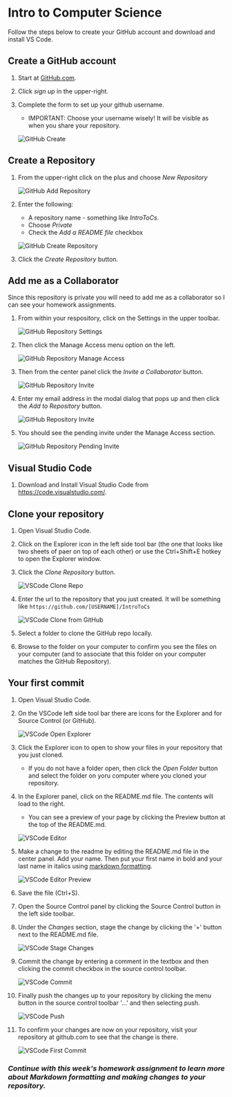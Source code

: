 # Intro to Computer Science

Follow the steps below to create your GitHub account and download and install VS Code.

## Create a GitHub account

1. Start at [GitHub.com](https://github.com/).
1. Click *sign up* in the upper-right.
1. Complete the form to set up your github username.
    * IMPORTANT: Choose your username wisely!  It will be visible as when you share your repository.

    ![GitHub Create](/images/github-create.png)



## Create a Repository

1. From the upper-right click on the plus and choose *New Repository*

    ![GitHub Add Repository](/images/github-new-repository.png)

1. Enter the following:
    * A repository name - something like *IntroToCs*.
    * Choose *Private*
    * Check the *Add a README file* checkbox

    ![GitHub Create Repository](/images/github-create-repository.png)

1. Click the *Create Repository* button.



## Add me as a Collaborator
Since this repository is private you will need to add me as a collaborator so I can see your homework assignments.
1. From within your respository, click on the Settings in the upper toolbar.

    ![GitHub Repository Settings](/images/github-settings.png)

1. Then click the Manage Access menu option on the left.

    ![GitHub Repository Manage Access](/images/github-manage-access.png)

1. Then from the center panel click the *Invite a Collaborator* button.

     ![GitHub Repository Invite](/images/github-invite-collaborator.png)

1. Enter my email address in the modal dialog that pops up and then click the *Add to Repository* button.

    ![GitHub Repository Invite](/images/github-send-invite.png)

1. You should see the pending invite under the Manage Access section.

    ![GitHub Repository Pending Invite](/images/github-pending-invite.png)


## Visual Studio Code

1. Download and Install Visual Studio Code from https://code.visualstudio.com/.


## Clone your repository
1. Open Visual Studio Code.
1. Click on the Explorer icon in the left side tool bar (the one that looks like two sheets of paer on top of each other) or use the Ctrl+Shift+E hotkey to open the Explorer window.
1. Click the *Clone Repository* button.

    ![VSCode Clone Repo](/images/vscode-clone-repo.png)

1. Enter the url to the repository that you just created.  It will be something like `https://github.com/[USERNAME]/IntroToCs`

    ![VSCode Clone from GitHub](/images/vscode-clone-from-github.png)

1. Select a folder to clone the GitHub repo locally.
1. Browse to the folder on your computer to confirm you see the files on your computer (and to associate that this folder on your computer matches the GitHub Repository).



## Your first commit

1. Open Visual Studio Code.
1. On the VSCode left side tool bar there are icons for the Explorer and for Source Control (or GitHub).

    ![VSCode Open Explorer](/images/vscode-toolbar.png)

1. Click the Explorer icon to open to show your files in your repository that you just cloned.
    * If you do not have a folder open, then click the *Open Folder* button and select the folder on yoru computer where you cloned your repository.
1. In the Explorer panel, click on the README.md file.  The contents will load to the right.  
    * You can see a preview of your page by clicking the Preview button at the top of the README.md.

    ![VSCode Editor](/images/vscode-editor.png)

1. Make a change to the readme by editing the README.md file in the center panel.  Add your name.  Then put your first name in bold and your last name in italics using [markdown formatting](https://guides.github.com/features/mastering-markdown/).

   ![VSCode Editor Preview](/images/vscode-editor-preview.png)

1. Save the file (Ctrl+S).
1. Open the Source Control panel by clicking the Source Control button in the left side toolbar.
1. Under the *Changes* section, stage the change by clicking the '+' button next to the README.md file.

   ![VSCode Stage Changes](/images/vscode-stage-changes.png)

1. Commit the change by entering a comment in the textbox and then clicking the commit checkbox in the source control toolbar.

   ![VSCode Commit](/images/vscode-commit.png)


1. Finally push the changes up to your repository by clicking the menu button in the source control toolbar '...' and then selecting push. 

   ![VSCode Push](/images/vscode-push.png)


1. To confirm your changes are now on your repository, visit your repository at github.com to see that the change is there.

   ![VSCode First Commit](/images/vscode-my-first-commit.png)


### *Continue with this week's homework assignment to learn more about Markdown formatting and making changes to your repository.*


